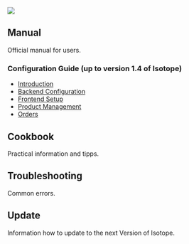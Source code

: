 ![](https://raw.github.com/isotope/docs/1.4/assets/isotope-logo.png)

## Manual

Official manual for users.


### Configuration Guide (up to version 1.4 of Isotope) 

- [Introduction](https://github.com/isotope/docs/tree/1.4/en/manual/1-index.md)
- [Backend Configuration](https://github.com/isotope/docs/tree/1.4/en/manual/2-backend.md)
- [Frontend Setup](https://github.com/isotope/docs/tree/1.4/en/manual/3-frontend.md)
- [Product Management](https://github.com/isotope/docs/tree/1.4/en/manual/4-products.md)
- [Orders](https://github.com/isotope/docs/tree/1.4/en/manual/5-orders.md)


## Cookbook

Practical information and tipps.


## Troubleshooting

Common errors.


## Update

Information how to update to the next Version of Isotope.
